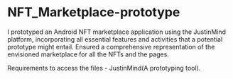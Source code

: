 # NFT_Marketplace-prototype
I prototyped an Android NFT marketplace application using the JustinMind platform, incorporating all essential features and activities that a potential prototype might entail.
Ensured a comprehensive representation of the envisioned marketplace for all the NFTs and the pages.

Requirements to access the files - JustinMind(A prototyping tool).
